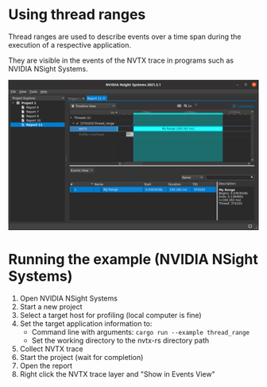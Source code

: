 # Using thread ranges

Thread ranges are used to describe events over a time span during the execution of a respective application.

They are visible in the events of the NVTX trace in programs such as NVIDIA NSight Systems.

![Screenshot](screenshot.png)

# Running the example (NVIDIA NSight Systems)

 1. Open NVIDIA NSight Systems
 2. Start a new project
 3. Select a target host for profiling (local computer is fine)
 4. Set the target application information to:
    * Command line with arguments: `cargo run --example thread_range`
    * Set the working directory to the nvtx-rs directory path
 5. Collect NVTX trace
 6. Start the project (wait for completion)
 7. Open the report
 8. Right click the NVTX trace layer and "Show in Events View"
